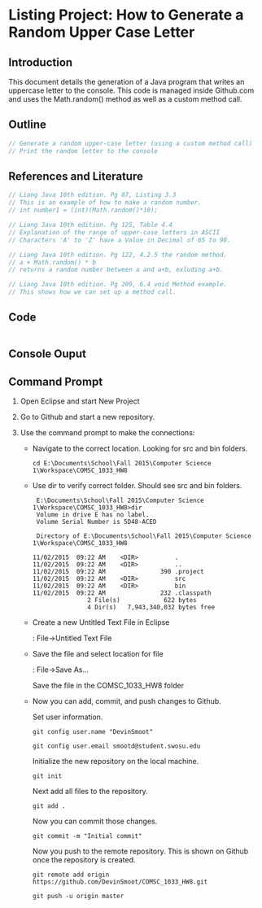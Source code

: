 # Listing Project: How to Generate a Random Upper Case Letter

## Introduction

This document details the generation of a Java program that writes an uppercase letter to the console.
This code is managed inside Github.com and uses the Math.random() method as well as a custom method
call.

## Outline

```java
// Generate a random upper-case letter (using a custom method call)
// Print the random letter to the console
```

## References and Literature

```java
// Liang Java 10th edition. Pg 87, Listing 3.3
// This is an example of how to make a random number.
// int number1 = (int)(Math.random()*10);

// Liang Java 10th edition. Pg 125, Table 4.4
// Explanation of the range of upper-case letters in ASCII
// Characters 'A' to 'Z' have a Value in Decimal of 65 to 90.

// Liang Java 10th edition. Pg 122, 4.2.5 the random method.
// a + Math.random() * b
// returns a random number between a and a+b, exluding a+b.

// Liang Java 10th edition. Pg 209, 6.4 void Method example.
// This shows how we can set up a method call.
```

## Code

```java

```

## Console Ouput


## Command Prompt

1. Open Eclipse and start New Project

2. Go to Github and start a new repository.

3. Use the command prompt to make the connections:
	
	*	Navigate to the correct location. Looking for src and bin folders.
	
		```
		cd E:\Documents\School\Fall 2015\Computer Science 1\Workspace\COMSC_1033_HW8
		```

	*	Use dir to verify correct folder. Should see src and bin folders.
	
		```
		 E:\Documents\School\Fall 2015\Computer Science 1\Workspace\COMSC_1033_HW8>dir
		 Volume in drive E has no label.
		 Volume Serial Number is 5D48-ACED
		
		 Directory of E:\Documents\School\Fall 2015\Computer Science 1\Workspace\COMSC_1033_HW8
		
		11/02/2015  09:22 AM    <DIR>          .
		11/02/2015  09:22 AM    <DIR>          ..
		11/02/2015  09:22 AM               390 .project
		11/02/2015  09:22 AM    <DIR>          src
		11/02/2015  09:22 AM    <DIR>          bin
		11/02/2015  09:22 AM               232 .classpath
		               2 File(s)            622 bytes
		               4 Dir(s)   7,943,340,032 bytes free
		```

	*	Create a new Untitled Text File in Eclipse
	
		: File->Untitled Text File
	
	*	Save the file and select location for file
	
		: File->Save As...
	
		Save the file in the COMSC_1033_HW8 folder
	
	*	Now you can add, commit, and push changes to Github.
	
		Set user information.
		```
		git config user.name "DevinSmoot"
			
		git config user.email smootd@student.swosu.edu
		```
			
		Initialize the new repository on the local machine.
		```
		git init
		```
			
		Next add all files to the repository.
		```
		git add .
		```
			
		Now you can commit those changes.
		```
		git commit -m "Initial commit"
		```
			
		Now you push to the remote repository. This is shown on Github once the repository is created.
		```
		git remote add origin https://github.com/DevinSmoot/COMSC_1033_HW8.git
		
		git push -u origin master
		```
	
	
	
		